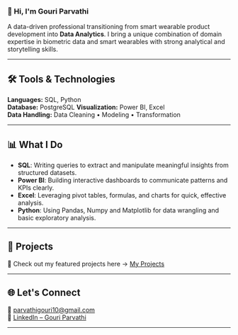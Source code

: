 ### 👋 Hi, I'm Gouri Parvathi

A data-driven professional transitioning from smart wearable product development into **Data Analytics**. I bring a unique combination of domain expertise in biometric data and smart wearables with strong analytical and storytelling skills.

---
## 🛠️ Tools & Technologies

**Languages:** SQL, Python  
**Database:** PostgreSQL
**Visualization:** Power BI, Excel  
**Data Handling:** Data Cleaning • Modeling • Transformation   

---

## 📊 What I Do

- **SQL**: Writing queries to extract and manipulate meaningful insights from structured datasets.  
- **Power BI**: Building interactive dashboards to communicate patterns and KPIs clearly.  
- **Excel**: Leveraging pivot tables, formulas, and charts for quick, effective analysis.  
- **Python**: Using Pandas, Numpy and Matplotlib for data wrangling and basic exploratory analysis.

---

## 📁 Projects

🔗 Check out my featured projects here → [My Projects](https://github.com/Gouriparvathi/Portfolio)

---

## 🌐 Let's Connect

📧 parvathigouri10@gmail.com  
🔗 [LinkedIn – Gouri Parvathi](https://www.linkedin.com/in/yourprofile) 

---
